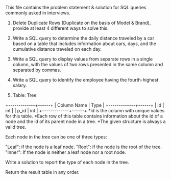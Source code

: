 This file contains the problem statement & solution for SQL queries commonly asked in interviews.

1) Delete Duplicate Rows (Duplicate on the basis of Model & Brand), provide at least 4 different ways to solve this.
   
2) Write a SQL query to determine the daily distance traveled by a car 
based on a table that includes information about cars, days, and the cumulative distance 
traveled on each day.

3) Write a SQL query to display values from separate rows in a 
single column, with the values of two rows presented in the same column and separated 
by commas.

4) Write a SQL query to identify the employee having the 
fourth-highest salary.

5) Table: Tree

+-------------+------+
| Column Name | Type |
+-------------+------+
| id          | int  |
| p_id        | int  |
+-------------+------+
*id is the column with unique values for this table.
*Each row of this table contains information about the id of a node and 
 the id of its parent node in a tree.
*The given structure is always a valid tree.
 
Each node in the tree can be one of three types:

"Leaf": if the node is a leaf node.
"Root": if the node is the root of the tree.
"Inner": If the node is neither a leaf node nor a root node.

Write a solution to report the type of each node in the tree.

Return the result table in any order.


